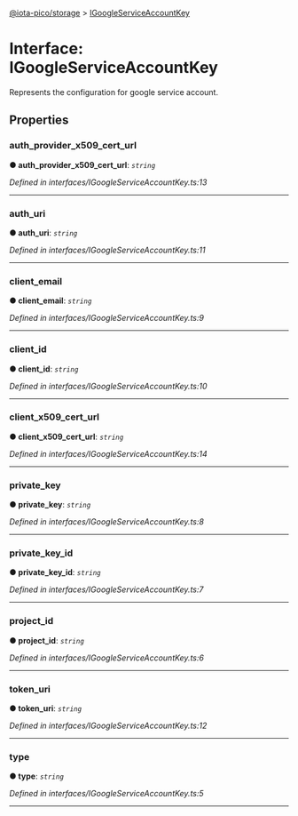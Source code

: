 [@iota-pico/storage](../README.md) > [IGoogleServiceAccountKey](../interfaces/igoogleserviceaccountkey.md)



# Interface: IGoogleServiceAccountKey


Represents the configuration for google service account.


## Properties
<a id="auth_provider_x509_cert_url"></a>

###  auth_provider_x509_cert_url

**●  auth_provider_x509_cert_url**:  *`string`* 

*Defined in interfaces/IGoogleServiceAccountKey.ts:13*





___

<a id="auth_uri"></a>

###  auth_uri

**●  auth_uri**:  *`string`* 

*Defined in interfaces/IGoogleServiceAccountKey.ts:11*





___

<a id="client_email"></a>

###  client_email

**●  client_email**:  *`string`* 

*Defined in interfaces/IGoogleServiceAccountKey.ts:9*





___

<a id="client_id"></a>

###  client_id

**●  client_id**:  *`string`* 

*Defined in interfaces/IGoogleServiceAccountKey.ts:10*





___

<a id="client_x509_cert_url"></a>

###  client_x509_cert_url

**●  client_x509_cert_url**:  *`string`* 

*Defined in interfaces/IGoogleServiceAccountKey.ts:14*





___

<a id="private_key"></a>

###  private_key

**●  private_key**:  *`string`* 

*Defined in interfaces/IGoogleServiceAccountKey.ts:8*





___

<a id="private_key_id"></a>

###  private_key_id

**●  private_key_id**:  *`string`* 

*Defined in interfaces/IGoogleServiceAccountKey.ts:7*





___

<a id="project_id"></a>

###  project_id

**●  project_id**:  *`string`* 

*Defined in interfaces/IGoogleServiceAccountKey.ts:6*





___

<a id="token_uri"></a>

###  token_uri

**●  token_uri**:  *`string`* 

*Defined in interfaces/IGoogleServiceAccountKey.ts:12*





___

<a id="type"></a>

###  type

**●  type**:  *`string`* 

*Defined in interfaces/IGoogleServiceAccountKey.ts:5*





___


